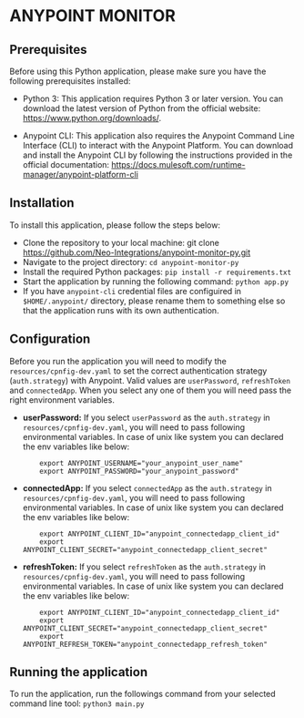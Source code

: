 # ANYPOINT MONITOR

## Prerequisites
Before using this Python application, please make sure you have the following prerequisites installed:
- Python 3: This application requires Python 3 or later version. You can download the latest version of Python from the official website: https://www.python.org/downloads/.

- Anypoint CLI: This application also requires the Anypoint Command Line Interface (CLI) to interact with the Anypoint Platform. You can download and install the Anypoint CLI by following the instructions provided in the official documentation: https://docs.mulesoft.com/runtime-manager/anypoint-platform-cli


## Installation
To install this application, please follow the steps below:
- Clone the repository to your local machine: git clone https://github.com/Neo-Integrations/anypoint-monitor-py.git
- Navigate to the project directory: `cd anypoint-monitor-py`
- Install the required Python packages: `pip install -r requirements.txt`
- Start the application by running the following command: `python app.py`
- If you have `anypoint-cli` credential files are configuired in `$HOME/.anypoint/` directory, please rename them to something else so that the application runs with its own authentication.

## Configuration
Before you run the application you will need to modify the `resources/cpnfig-dev.yaml` to set the correct authentication strategy (`auth.strategy`)  with Anypoint. Valid values are `userPassword`, `refreshToken` and `connectedApp`. When you select any one of them you will need pass the right environment variables.

- **userPassword:** If you select `userPassword` as the `auth.strategy` in `resources/cpnfig-dev.yaml`, you will need to pass following environmental variables. In case of unix like system you can declared the env variables like below:
    ```
        export ANYPOINT_USERNAME="your_anypoint_user_name"
        export ANYPOINT_PASSWORD="your_anypoint_password"

    ```
- **connectedApp:** If you select `connectedApp` as the `auth.strategy` in `resources/cpnfig-dev.yaml`, you will need to pass following environmental variables. In case of unix like system you can declared the env variables like below:
    ```
        export ANYPOINT_CLIENT_ID="anypoint_connectedapp_client_id"
        export ANYPOINT_CLIENT_SECRET="anypoint_connectedapp_client_secret"
    ```
- **refreshToken:** If you select `refreshToken` as the `auth.strategy` in `resources/cpnfig-dev.yaml`, you will need to pass following environmental variables. In case of unix like system you can declared the env variables like below:
    ```
        export ANYPOINT_CLIENT_ID="anypoint_connectedapp_client_id"
        export ANYPOINT_CLIENT_SECRET="anypoint_connectedapp_client_secret"
        export ANYPOINT_REFRESH_TOKEN="anypoint_connectedapp_refresh_token"
    ```

## Running the application
To run the application, run the followings command from your selected command line tool:
`python3 main.py`
